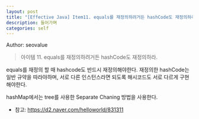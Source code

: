 ```yaml
---
layout: post
title: "[Effective Java] Item11. equals를 재정의하려거든 hashCode도 재정의하라."
description: 들어가며
categories: self
---
```


Author: seovalue

> 아이템 11. equals를 재정의하려거든 hashCode도 재정의하라.

equals를 재정의 할 때 hashcode도 반드시 재정의해야한다. 재정의한 hashCode는 일반 규약을 따라야하며, 서로 다른 인스턴스라면 되도록 해시코드도 서로 다르게 구현해야한다. 

hashMap에서는 tree를 사용한 Separate Chaning 방법을 사용한다.
* 참고: https://d2.naver.com/helloworld/831311
